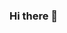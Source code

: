 ### Hi there 👋

<!--
**JadenRosenberg/JadenRosenberg** is a ✨ _special_ ✨ repository because its `README.md` (this file) appears on your GitHub profile.

Here are some ideas to get you started:
I'm currently in my second semester at NCC and I am majoring in engineering.
- 🔭 I’m currently working on ...
- 🌱 I’m currently learning ...
- 👯 I’m looking to collaborate on ...
- 🤔 I’m looking for help with ...
- 💬 Ask me about ...
- 📫 How to reach me: ...
- 😄 Pronouns: ...
- ⚡ Fun fact: ...
-->
